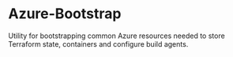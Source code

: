 # Azure-Bootstrap
Utility for bootstrapping common Azure resources needed to store Terraform state, containers and configure build agents.
